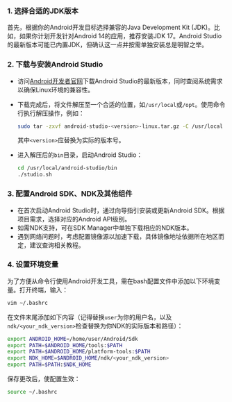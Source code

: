 
### 1. **选择合适的JDK版本**

首先，根据你的Android开发目标选择兼容的Java Development Kit (JDK)。比如，如果你计划开发针对Android 14的应用，推荐安装JDK 17。Android Studio的最新版本可能已内置JDK，但确认这一点并按需单独安装总是明智之举。

### 2. **下载与安装Android Studio**

- 访问[Android开发者官网](https://developer.android.com/studio)下载Android Studio的最新版本，同时查阅系统需求以确保Linux环境的兼容性。
- 下载完成后，将文件解压至一个合适的位置，如`/usr/local`或`/opt`。使用命令行执行解压操作，例如：
  ```sh
  sudo tar -zxvf android-studio-<version>-linux.tar.gz -C /usr/local
  ```
  其中`<version>`应替换为实际的版本号。

- 进入解压后的`bin`目录，启动Android Studio：
  ```sh
  cd /usr/local/android-studio/bin
  ./studio.sh
  ```

### 3. **配置Android SDK、NDK及其他组件**

- 在首次启动Android Studio时，通过向导指引安装或更新Android SDK。根据项目需求，选择对应的Android API级别。
- 如需NDK支持，可在SDK Manager中单独下载相应的NDK版本。
- 遇到网络问题时，考虑配置镜像源以加速下载，具体镜像地址依据所在地区而定，建议查询相关教程。

### 4. **设置环境变量**

为了方便从命令行使用Android开发工具，需在bash配置文件中添加以下环境变量。打开终端，输入：
```sh
vim ~/.bashrc
```
在文件末尾添加如下内容（记得替换`user`为你的用户名，以及`ndk/<your_ndk_version>`检查替换为你NDK的实际版本和路径）：
```sh
export ANDROID_HOME=/home/user/Android/Sdk
export PATH=$ANDROID_HOME/tools:$PATH
export PATH=$ANDROID_HOME/platform-tools:$PATH
export NDK_HOME=$ANDROID_HOME/ndk/<your_ndk_version>
export PATH=$PATH:$NDK_HOME
```
保存更改后，使配置生效：
```sh
source ~/.bashrc
```